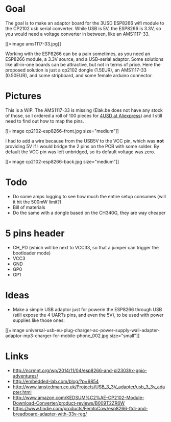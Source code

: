 # Goal


The goal is to make an adaptor board for the 3USD ESP8266 wifi module to the CP2102 usb serial converter. While USB is 5V, the ESP8266 is 3.3V, so you would need a voltage converter in between, like an AMS1117-33.

[[=image ams1117-33.jpg]]

Working with the ESP8266 can be a pain sometimes, as you need an ESP8266 module, a 3.3V source, and a USB-serial adaptor. Some solutions like all-in-one boards can be attractive, but not in terms of price. Here the proposed solution is just a cp2102 dongle (1.5EUR), an AMS1117-33 (0.50EUR), and some stripboard, and some female arduino connector.

# Pictures


This is a WIP. The AMS1117-33 is missing (Elak.be does not have any stock of those, so I ordered a roll of 100 pieces for [4USD at Aliexpress](http://www.aliexpress.com/snapshot/6424471033.html?orderId=65257035035301)) and I still need to find out how to map the pins.

[[=image cp2102-esp8266-front.jpg size="medium"]]

I had to add a wire because from the USB5V to the VCC pin, which was **not** providing 5V if I would bridge the 2 pins on the PCB with some solder. By default the VCC pin was left unbridged, so its default voltage was zero.

[[=image cp2102-esp8266-back.jpg size="medium"]]

# Todo


* Do some amps logging to see how much the entire setup consumes (will it hit the 500mW limit?)
* Bill of materials
* Do the same with a dongle based on the CH340G, they are way cheaper

# 5 pins header


* CH_PD (which will be next to VCC33, so that a jumper can trigger the bootloader mode)
* VCC3
* GND
* GP0
* GP1

# Ideas


* Make a simple USB adaptor just for powerin the ESP8266 through USB (still expose the 4 UARTs pins, and even the 5V), to be used with power supplies like those ones:

[[=image universal-usb-eu-plug-charger-ac-power-supply-wall-adapter-adaptor-mp3-charger-for-mobile-phone_002.jpg size="small"]]

# Links


* <http://ncrmnt.org/wp/2014/11/04/esp8266-and-pl2303hx-gpio-adventures/>  
* <http://embedded-lab.com/blog/?p=9854>  
* <http://www.ianstedman.co.uk/Projects/USB_3_3V_adapter/usb_3_3v_adapter.html>  
* <http://www.amazon.com/KEDSUM%C2%AE-CP2102-Module-Download-Converter/product-reviews/B009T2ZR6W>  
* <https://www.tindie.com/products/FemtoCow/esp8266-ftdi-and-breadboard-adapter-with-33v-reg/>  